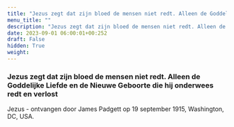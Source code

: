 ```yaml
---
title: "Jezus zegt dat zijn bloed de mensen niet redt. Alleen de Goddelijke Liefde en de Nieuwe Geboorte die hij onderwees redt en verlost"
menu_title: ""
description: "Jezus zegt dat zijn bloed de mensen niet redt. Alleen de Goddelijke Liefde en de Nieuwe Geboorte die hij onderwees redt en verlost"
date: 2023-09-01 06:00:01+00:252
draft: False
hidden: True
weight:
---
```

### Jezus zegt dat zijn bloed de mensen niet redt. Alleen de Goddelijke Liefde en de Nieuwe Geboorte die hij onderwees redt en verlost

Jezus - ontvangen door James Padgett op 19 september 1915, Washington, DC, USA.
